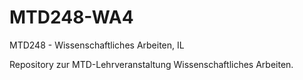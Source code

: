 # MTD248-WA4
MTD248 - Wissenschaftliches Arbeiten, IL

Repository zur MTD-Lehrveranstaltung Wissenschaftliches Arbeiten.
